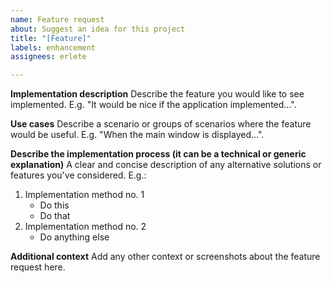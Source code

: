 ```yaml
---
name: Feature request
about: Suggest an idea for this project
title: "[Feature]"
labels: enhancement
assignees: erlete

---
```


**Implementation description**
Describe the feature you would like to see implemented. E.g. "It would be nice if the application implemented...".

**Use cases**
Describe a scenario or groups of scenarios where the feature would be useful. E.g. "When the main window is displayed...".

**Describe the implementation process (it can be a technical or generic explanation)**
A clear and concise description of any alternative solutions or features you've considered. E.g.:

1. Implementation method no. 1
    - Do this
    - Do that
2. Implementation method no. 2
    - Do anything else

**Additional context**
Add any other context or screenshots about the feature request here.
